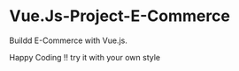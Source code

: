 # Vue.Js-Project-E-Commerce
Buildd E-Commerce with Vue.js.

Happy Coding !!
try it with your own style
